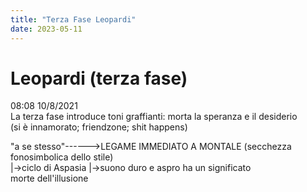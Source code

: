 ```yaml
---
title: "Terza Fase Leopardi"
date: 2023-05-11
---
```

# Leopardi (terza fase)
08:08 10/8/2021  
La terza fase introduce toni graffianti: morta la speranza e il desiderio   
(si è innamorato; friendzone; shit happens)  
  
"a se stesso"------>LEGAME IMMEDIATO A MONTALE (secchezza fonosimbolica dello stile)  
 |->ciclo di Aspasia						|->suono duro e aspro ha un significato  
morte dell'illusione  
  
